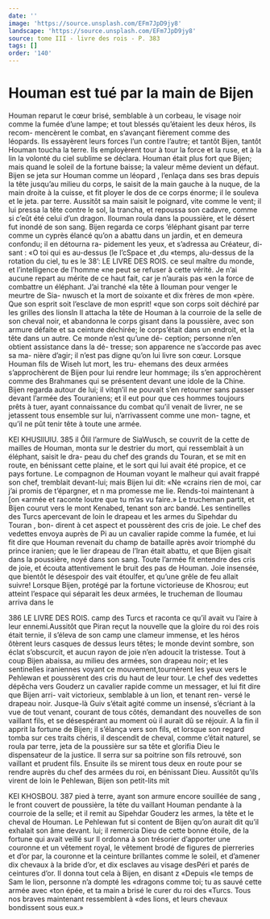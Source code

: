 ```yaml
---
date: ''
image: 'https://source.unsplash.com/EFm7JpD9jy8'
landscape: 'https://source.unsplash.com/EFm7JpD9jy8'
source: tome III - livre des rois - P. 383
tags: []
order: '140'
---
```


# Houman est tué par la main de Bijen

Houman reparut le cœur brisé, semblable à un corbeau, le visage noir comme la fumée d’une lampe;
et tout blessés qu’étaient les deux héros, ils recom- mencèrent le combat, en s’avançant fièrement comme
des léopards. Ils essayèrent leurs forces l’un contre l’autre; et tantôt Bijen, tantôt Houman toucha la terre. Ils employèrent tour à tour la force et la ruse, et à la lin la volonté du ciel sublime se déclara.
Houman était plus fort que Bijen; mais quand le soleil de la fortune baisse; la valeur même devient un défaut. Bijen se jeta sur Houman comme un léopard , l’enlaça dans ses bras depuis la tête jusqu’au milieu
du corps, le saisit de la main gauche à la nuque, de la main droite à la cuisse, et fit ployer le dos de ce corps énorme; il le souleva et le jeta. par terre. Aussitôt sa main saisit le poignard, vite comme le vent; il lui pressa la tête contre le sol, la trancha, et repoussa son cadavre, comme si c’eût été celui
d’un dragon. Ilouman roula dans la poussière, et le désert fut inondé de son sang.
Bijen regarda ce corps ’éléphant gisant par terre comme un cyprès élancé qu’on a abattu dans un
jardin, et en demeura confondu; il en détourna ra- pidement les yeux, et s’adressa au Créateur, di- sant : «O toi qui es au-dessus (le l’cSpace et ,du «temps, alu-dessus de la rotation du ciel, tu es le
38’: LE LIVRE DES ROIS.
ce seul maître du monde, et l’intelligence de l’homme
«ne peut se refuser à cette vérité. Je n’ai aucune
repart au mérite de ce haut fait, car je n’aurais pas
«en la force de combattre un éléphant. J’ai tranché
«la tête à Ilouman pour venger le meurtre de Sia- nwusch et la mort de soixante et dix frères de mon «père. Que son esprit soit l’esclave de mon esprit!
«que son corps soit déchiré par les grilles des lionsln
Il attacha la tête de Houman à la courroie de la selle de son cheval noir, et abandonna le corps gisant dans la poussière, avec son armure défaite et sa ceinture déchirée; le corps’était dans un endroit, et
la tête dans un autre. Ce monde n’est qu’une dé-
ception; personne n’en obtient assistance dans la dé- tresse; son apparence ne s’accorde pas avec sa ma- nière d’agir; il n’est pas digne qu’on lui livre son
cœur.
Lorsque Houman fils de Wiseh lut mort, les tru- ehemans des deux armées s’approchèrent de Bijen
pour lui rendre leur hommage; ils s’en approchèrent comme des Brahmanes qui se présentent devant une idole de la Chine. Bijen regarda autour de lui; il vitqn’il ne pouvait s’en retourner sans passer devant l’armée des Touraniens; et il eut pour que ces hommes toujours prêts à tuer, ayant connaissance du combat qu’il venait de livrer, ne se jetassent tous ensemble sur lui, n’arrivassent comme une mon- tagne, et qu’il ne pût tenir tête à toute une armée.

KEl KHUSllUlU. 385 il Ôlil l’armure de SiaWusch, se couvrit de la cette
de mailles de Houman, monta sur le destrier du mort, qui ressemblait à un éléphant, saisit le dra-
peau du chef des grands du Touran, et se mit en route, en bénissant cette plaine, et le sort qui lui avait été propice, et ce pays fortune. Le compagnon
de Houman voyant le malheur qui avait frappé son chef, tremblait devant-lui; mais Bijen lui dit: «Ne «crains rien de moi, car j’ai promis de t’épargner, et
n ma promesse me lie. Rends-toi maintenant à [on «armée et raconte loutre que tu m’as vu faire.»
Le trucheman partit, et Bijen courut vers le mont Kenabed, tenant son arc bandé.
Les sentinelles des Turcs apercevant de loin le drapeau et les armes du Sipehdar du Touran , bon- dirent à cet aspect et poussèrent des cris de joie. Le chef des vedettes envoya auprès de Pi au un cavalier rapide comme la fumée, et lui fit dire que Houman revenait du champ de bataille après avoir triomphé
du prince iranien; que le lier drapeau de l’lran était abattu, et que Bijen gisait dans la poussière, noyé dans son sang. Toute l’armée fit entendre des cris
de joie, et écouta attentivement le bruit des pas de Houman. Joie insensée, que bientôt le désespoir des vait étoulfer, et qu’une grêle de feu allait suivre! Lorsque Bijen, protégé par la fortune victorieuse de Khosrou; eut atteint l’espace qui séparait les deux armées, le trucheman de lloumau arriva dans le

386 LE LIVRE DES ROIS.
camp des Turcs et raconta ce qu’il avait vu l’aire à
leur ennemi.Aussitôt que Piran reçut la nouvelle que la gloire du roi des rois était ternie, il s’éleva de son
camp une clameur immense, et les héros ôtèrent leurs casques de dessus leurs têtes; le monde devint sombre, son éclat s’obscurcit, et aucun rayon de
joie n’en adoucit la tristesse.
Tout à coup Bijen abaissa, au milieu des armées,
son drapeau noir; et les sentinelles iraniennes voyant ce mouvement,tournèrent les yeux vers le Pehlewan et poussèrent des cris du haut de leur tour. Le chef des vedettes dépêcha vers Gouderz un cavalier rapide comme un messager, et lui fit dire que Bijen arri- vait victorieux, semblable à un lion, et tenant ren- versé le drapeau noir. Jusque-là Guiv s’était agité
comme un insensé, s’écriant à la vue de tout venant,
courant de tous côtés, demandant des nouvelles de
son vaillant fils, et se désespérant au moment où il aurait dû se réjouir. A la fin il apprit la fortune de Bijen; il s’élança vers son fils, et lorsque son regard
tomba sur ces traits chéris, il descendit de cheval, comme c’était naturel, se roula par terre, jeta de la poussière sur sa tête et glorifia Dieu le dispensateur
de la justice. ll serra sur sa poitrine son fils retrouvé, son vaillant et prudent fils. Ensuite ils se mirent
tous deux en route pour se rendre auprès du chef des armées du roi, en bénissant Dieu. Aussitôt qu’ils
virent de loin le Pehlewan, Bijen son petit-lits mit

KEI KHOSBOU. 387 pied à terre, ayant son armure encore souillée de
sang , le front couvert de poussière, la tête du vaillant Houman pendante à la courroie de la selle; et il remit au Sipehdar Gouderz les armes, la tête et le cheval de Houman. Le Pehlewan fut si content de
Bijen qu’on aurait dit qu’il exhalait son âme devant.
lui; il remercia Dieu de cette bonne étoile, de la fortune qui avait veillé sur Il ordonna à son trésorier d’apporter une couronne et un vêtement royal, le vêtement brodé de figures de pierreries et d’or par, la couronne et la ceinture brillantes comme le soleil, et d’amener dix chevaux à la bride d’or, et
dix esclaves au visage desPéri et parés de ceintures d’or. Il donna tout cela à Bijen, en disant z «Depuis
«le temps de Sam le lion, personne n’a dompté les «dragons comme toi; tu as sauvé cette armée avec «ton épée, et ta main a brisé le curer du roi des «Turcs. Tous nos braves maintenant ressemblent à
«des lions, et leurs chevaux bondissent sous eux.»
